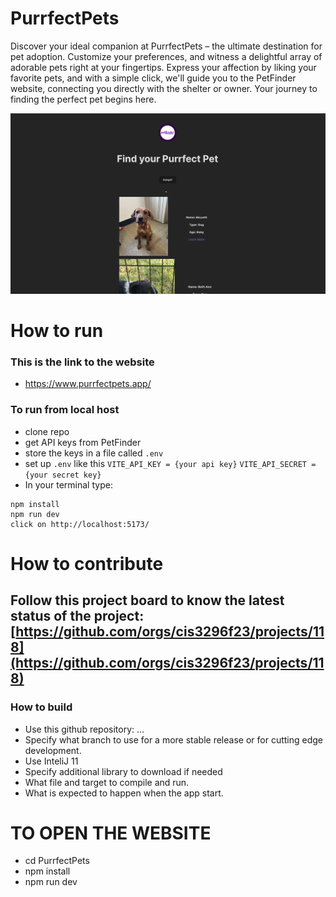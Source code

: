 # PurrfectPets
Discover your ideal companion at PurrfectPets – the ultimate destination for pet adoption. Customize your preferences, and witness a delightful array of adorable pets right at your fingertips. Express your affection by liking your favorite pets, and with a simple click, we'll guide you to the PetFinder website, connecting you directly with the shelter or owner. Your journey to finding the perfect pet begins here.

![](<src/assets/Screenshot 2023-11-09 at 1.53.01 PM.png>)
# How to run
### This is the link to the website 
- https://www.purrfectpets.app/
### To run from local host
- clone repo
- get API keys from PetFinder
- store the keys in a file called ``.env``
- set up ``.env`` like this ```VITE_API_KEY = {your api key}``` ```VITE_API_SECRET = {your secret key}```
- In your terminal type:
```
npm install
npm run dev
click on http://localhost:5173/
```

# How to contribute
Follow this project board to know the latest status of the project: [https://github.com/orgs/cis3296f23/projects/118](https://github.com/orgs/cis3296f23/projects/118)  
- 
### How to build
- Use this github repository: ... 
- Specify what branch to use for a more stable release or for cutting edge development.  
- Use InteliJ 11
- Specify additional library to download if needed 
- What file and target to compile and run. 
- What is expected to happen when the app start. 


# TO OPEN THE WEBSITE
- cd PurrfectPets
- npm install
- npm run dev